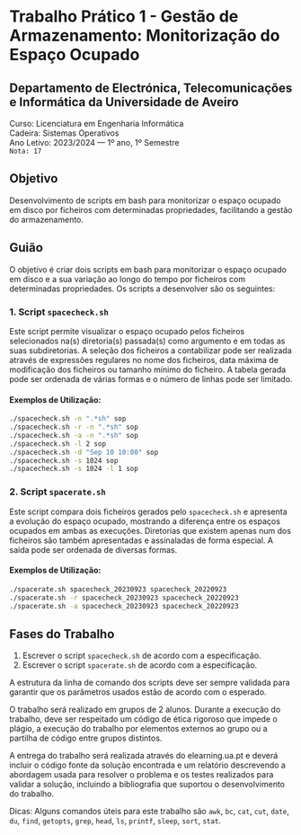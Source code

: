 # Trabalho Prático 1 - Gestão de Armazenamento: Monitorização do Espaço Ocupado

## Departamento de Electrónica, Telecomunicações e Informática da Universidade de Aveiro
Curso: Licenciatura em Engenharia Informática  
Cadeira: Sistemas Operativos  
Ano Letivo: 2023/2024 — 1º ano, 1º Semestre  
`Nota: 17`  

## Objetivo

Desenvolvimento de scripts em bash para monitorizar o espaço ocupado em disco por ficheiros com determinadas propriedades, facilitando a gestão do armazenamento.

## Guião

O objetivo é criar dois scripts em bash para monitorizar o espaço ocupado em disco e a sua variação ao longo do tempo por ficheiros com determinadas propriedades. Os scripts a desenvolver são os seguintes:

### 1. Script `spacecheck.sh`

Este script permite visualizar o espaço ocupado pelos ficheiros selecionados na(s) diretoria(s) passada(s) como argumento e em todas as suas subdiretorias. A seleção dos ficheiros a contabilizar pode ser realizada através de expressões regulares no nome dos ficheiros, data máxima de modificação dos ficheiros ou tamanho mínimo do ficheiro. A tabela gerada pode ser ordenada de várias formas e o número de linhas pode ser limitado.

#### Exemplos de Utilização:

```bash
./spacecheck.sh -n ".*sh" sop
./spacecheck.sh -r -n ".*sh" sop
./spacecheck.sh -a -n ".*sh" sop
./spacecheck.sh -l 2 sop
./spacecheck.sh -d "Sep 10 10:00" sop
./spacecheck.sh -s 1024 sop
./spacecheck.sh -s 1024 -l 1 sop
```

### 2. Script `spacerate.sh`

Este script compara dois ficheiros gerados pelo `spacecheck.sh` e apresenta a evolução do espaço ocupado, mostrando a diferença entre os espaços ocupados em ambas as execuções. Diretorias que existem apenas num dos ficheiros são também apresentadas e assinaladas de forma especial. A saída pode ser ordenada de diversas formas.

#### Exemplos de Utilização:

```bash
./spacerate.sh spacecheck_20230923 spacecheck_20220923
./spacerate.sh -r spacecheck_20230923 spacecheck_20220923
./spacerate.sh -a spacecheck_20230923 spacecheck_20220923
```

## Fases do Trabalho

1. Escrever o script `spacecheck.sh` de acordo com a especificação.
2. Escrever o script `spacerate.sh` de acordo com a especificação.

A estrutura da linha de comando dos scripts deve ser sempre validada para garantir que os parâmetros usados estão de acordo com o esperado.

O trabalho será realizado em grupos de 2 alunos. Durante a execução do trabalho, deve ser respeitado um código de ética rigoroso que impede o plágio, a execução do trabalho por elementos externos ao grupo ou a partilha de código entre grupos distintos.

A entrega do trabalho será realizada através do elearning.ua.pt e deverá incluir o código fonte da solução encontrada e um relatório descrevendo a abordagem usada para resolver o problema e os testes realizados para validar a solução, incluindo a bibliografia que suportou o desenvolvimento do trabalho.

Dicas: Alguns comandos úteis para este trabalho são `awk`, `bc`, `cat`, `cut`, `date`, `du`, `find`, `getopts`, `grep`, `head`, `ls`, `printf`, `sleep`, `sort`, `stat`.
